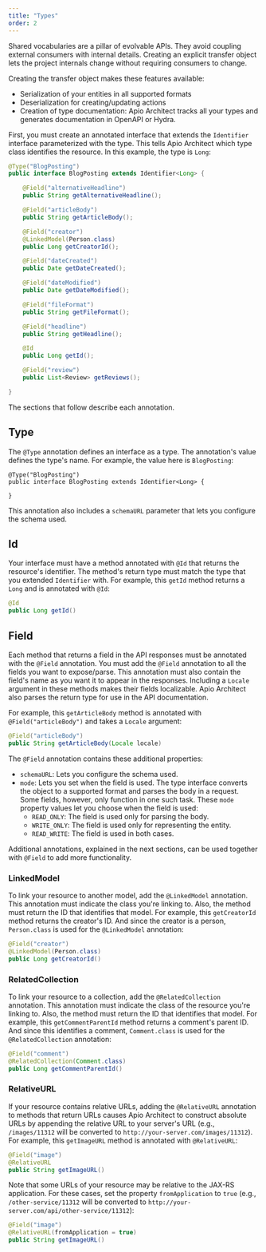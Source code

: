 ```yaml
---
title: "Types"
order: 2
---
```


Shared vocabularies are a pillar of evolvable APIs. They avoid coupling external consumers with internal details. Creating an explicit transfer object lets the project internals change without requiring consumers to change.

Creating the transfer object makes these features available:

* Serialization of your entities in all supported formats
* Deserialization for creating/updating actions
* Creation of type documentation: Apio Architect tracks all your types and generates documentation in OpenAPI or Hydra. 

First, you must create an annotated interface that extends the `Identifier` interface parameterized with the type. This tells Apio Architect which type class identifies the resource. In this example, the type is `Long`: 

<span id="blog-posting"/>

```java
@Type("BlogPosting")
public interface BlogPosting extends Identifier<Long> {

	@Field("alternativeHeadline")
	public String getAlternativeHeadline();

	@Field("articleBody")
	public String getArticleBody();

	@Field("creator")
	@LinkedModel(Person.class)
	public Long getCreatorId();

	@Field("dateCreated")
	public Date getDateCreated();

	@Field("dateModified")
	public Date getDateModified();

	@Field("fileFormat")
	public String getFileFormat();

	@Field("headline")
	public String getHeadline();

	@Id
	public Long getId();

	@Field("review")
	public List<Review> getReviews();

}
```

The sections that follow describe each annotation. 

## Type

The `@Type` annotation defines an interface as a type. The annotation's value defines the type's name. For example, the value here is `BlogPosting`:

```
@Type("BlogPosting")
public interface BlogPosting extends Identifier<Long> {

}
```

This annotation also includes a `schemaURL` parameter that lets you configure the schema used. 

## Id

Your interface must have a method annotated with `@Id` that returns the resource's identifier. The method's return type must match the type that you extended `Identifier` with. For example, this `getId` method returns a `Long` and is annotated with `@Id`:

```java
@Id
public Long getId()
```

## Field

Each method that returns a field in the API responses must be annotated with the `@Field` annotation. You must add the `@Field` annotation to all the fields you want to expose/parse. This annotation must also contain the field's name as you want it to appear in the responses. Including a `Locale` argument in these methods makes their fields localizable. Apio Architect also parses the return type for use in the API documentation. 

For example, this `getArticleBody` method is annotated with `@Field("articleBody")` and takes a `Locale` argument:

```java
@Field("articleBody")
public String getArticleBody(Locale locale)
```

The `@Field` annotation contains these additional properties: 

* `schemaURL`: Lets you configure the schema used. 
* `mode`: Lets you set when the field is used. The type interface converts the object to a supported format and parses the body in a request. Some fields, however, only function in one such task. These `mode` property values let you choose when the field is used:
	* `READ_ONLY`: The field is used only for parsing the body.
	* `WRITE_ONLY`: The field is used only for representing the entity.
	* `READ_WRITE`: The field is used in both cases.

Additional annotations, explained in the next sections, can be used together with `@Field` to add more functionality. 

### LinkedModel

To link your resource to another model, add the `@LinkedModel` annotation. This annotation must indicate the class you're linking to. Also, the method must return the ID that identifies that model. For example, this `getCreatorId` method returns the creator's ID. And since the creator is a person, `Person.class` is used for the `@LinkedModel` annotation: 

```java
@Field("creator")
@LinkedModel(Person.class)
public Long getCreatorId()
```

### RelatedCollection

To link your resource to a collection, add the `@RelatedCollection` annotation. This annotation must indicate the class of the resource you're linking to. Also, the method must return the ID that identifies that model. For example, this `getCommentParentId` method returns a comment's parent ID. And since this identifies a comment, `Comment.class` is used for the `@RelatedCollection` annotation:

```java
@Field("comment")
@RelatedCollection(Comment.class)
public Long getCommentParentId()
```

### RelativeURL

If your resource contains relative URLs, adding the `@RelativeURL` annotation to methods that return URLs causes Apio Architect to construct absolute URLs by appending the relative URL to your server's URL (e.g., `/images/11312` will be converted to `http://your-server.com/images/11312`). For example, this `getImageURL` method is annotated with `@RelativeURL`:

```java
@Field("image")
@RelativeURL
public String getImageURL()
```

Note that some URLs of your resource may be relative to the JAX-RS application. For these cases, set the property `fromApplication` to `true` (e.g., `/other-service/11312` will be converted to `http://your-server.com/api/other-service/11312`): 

```java
@Field("image")
@RelativeURL(fromApplication = true)
public String getImageURL()
```
